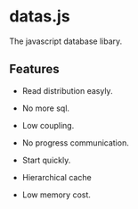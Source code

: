 # datas.js
The javascript database libary.

## Features

- Read distribution easyly.
- No more sql.
- Low coupling.
- No progress communication.

- Start quickly.
- Hierarchical cache
- Low memory cost.
